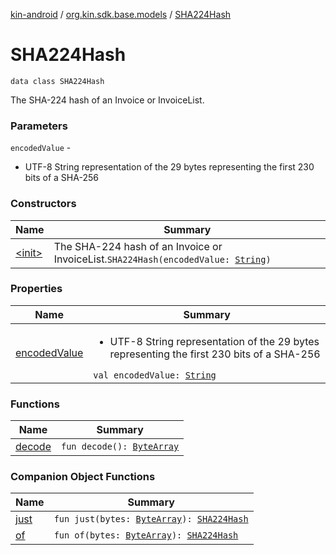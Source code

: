 [kin-android](../../index.md) / [org.kin.sdk.base.models](../index.md) / [SHA224Hash](./index.md)

# SHA224Hash

`data class SHA224Hash`

The SHA-224 hash of an Invoice or InvoiceList.

### Parameters

`encodedValue` -
* UTF-8 String representation of the 29 bytes representing the first 230 bits of a SHA-256

### Constructors

| Name | Summary |
|---|---|
| [&lt;init&gt;](-init-.md) | The SHA-224 hash of an Invoice or InvoiceList.`SHA224Hash(encodedValue: `[`String`](https://kotlinlang.org/api/latest/jvm/stdlib/kotlin/-string/index.html)`)` |

### Properties

| Name | Summary |
|---|---|
| [encodedValue](encoded-value.md) | <ul><li>UTF-8 String representation of the 29 bytes representing the first 230 bits of a SHA-256</li></ul>`val encodedValue: `[`String`](https://kotlinlang.org/api/latest/jvm/stdlib/kotlin/-string/index.html) |

### Functions

| Name | Summary |
|---|---|
| [decode](decode.md) | `fun decode(): `[`ByteArray`](https://kotlinlang.org/api/latest/jvm/stdlib/kotlin/-byte-array/index.html) |

### Companion Object Functions

| Name | Summary |
|---|---|
| [just](just.md) | `fun just(bytes: `[`ByteArray`](https://kotlinlang.org/api/latest/jvm/stdlib/kotlin/-byte-array/index.html)`): `[`SHA224Hash`](./index.md) |
| [of](of.md) | `fun of(bytes: `[`ByteArray`](https://kotlinlang.org/api/latest/jvm/stdlib/kotlin/-byte-array/index.html)`): `[`SHA224Hash`](./index.md) |
